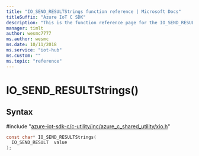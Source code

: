```yaml
---                             
title: "IO_SEND_RESULTStrings function reference | Microsoft Docs" 
titleSuffix: "Azure IoT C SDK"            
description: "This is the function reference page for the IO_SEND_RESULTStrings() function in the Azure IoT C SDK. This SDK is used with Azure IoT Hub and Azure IoT Hub Device Provisioning Service"            
manager: timlt                 
author: wesmc7777              
ms.author: wesmc               
ms.date: 10/11/2018                    
ms.service: "iot-hub"             
ms.custom: ""                
ms.topic: "reference"        
---                            
```


# IO_SEND_RESULTStrings()

## Syntax

\#include "[azure-iot-sdk-c/c-utility/inc/azure_c_shared_utility/xio.h](../xio-h.md)"  
```C
const char* IO_SEND_RESULTStrings(
  IO_SEND_RESULT  value
);
```

